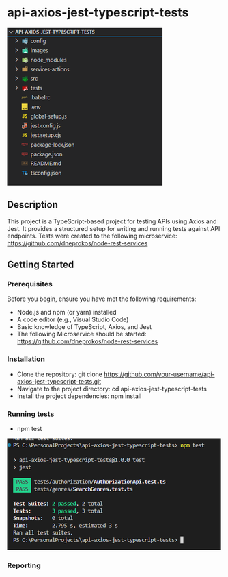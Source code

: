 # api-axios-jest-typescript-tests
![Main Image](/images/main.png)

## Description

This project is a TypeScript-based project for testing APIs using Axios and Jest. It provides a structured setup for writing and running tests against API endpoints. Tests were created to the following microservice: https://github.com/dneprokos/node-rest-services 

## Getting Started

### Prerequisites

Before you begin, ensure you have met the following requirements:

- Node.js and npm (or yarn) installed
- A code editor (e.g., Visual Studio Code)
- Basic knowledge of TypeScript, Axios, and Jest
- The following Microservice should be started: https://github.com/dneprokos/node-rest-services

### Installation

- Clone the repository: git clone https://github.com/your-username/api-axios-jest-typescript-tests.git
- Navigate to the project directory: cd api-axios-jest-typescript-tests
- Install the project dependencies: npm install

### Running tests

- npm test

![Tests Image](/images/tests.png)

### Reporting

<To be defined>



